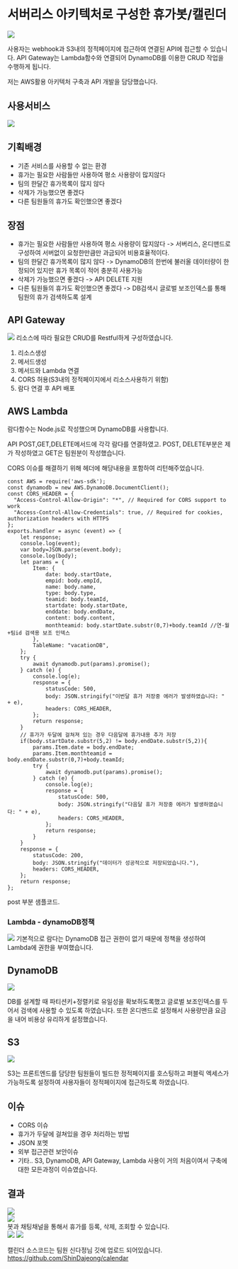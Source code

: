 # 서버리스 아키텍처로 구성한 휴가봇/캘린더
![](https://i.imgur.com/fhZ7GN9.png)

사용자는 webhook과 S3내의 정적페이지에 접근하여 연결된 API에 접근할 수 있습니다. API Gateway는 Lambda함수와 연결되어 DynamoDB를 이용한 CRUD 작업을 수행하게 됩니다. 

저는 AWS활용 아키텍처 구축과 API 개발을 담당했습니다.

## 사용서비스
![](https://i.imgur.com/ry5X6v6.png)  

## 기획배경
* 기존 서비스를 사용할 수 없는 환경
* 휴가는 필요한 사람들만 사용하여 평소 사용량이 많지않다
* 팀의 한달간 휴가목록이 많지 않다
* 삭제가 가능했으면 좋겠다
* 다른 팀원들의 휴가도 확인했으면 좋겠다

## 장점
* 휴가는 필요한 사람들만 사용하여 평소 사용량이 많지않다
-> 서버리스, 온디맨드로 구성하여 서버없이 요청한만큼만 과금되어 비용효율적이다.
* 팀의 한달간 휴가목록이 많지 않다
-> DynamoDB의 한번에 불러올 데이터량이 한정되어 있지만 휴가 목록이 적어 충분히 사용가능
* 삭제가 가능했으면 좋겠다
-> API DELETE 지원
* 다른 팀원들의 휴가도 확인했으면 좋겠다
-> DB검색시 글로벌 보조인덱스를 통해 팀원의 휴가 검색하도록 설계
## API Gateway
![](https://i.imgur.com/gKYkQ6P.png)
리소스에 따라 필요한 CRUD를 Restful하게 구성하였습니다.

1. 리소스생성
2. 메서드생성
3. 메서드와 Lambda 연결
4. CORS 허용(S3내의 정적페이지에서 리소스사용하기 위함)
5. 람다 연결 후 API 배포

## AWS Lambda
람다함수는 Node.js로 작성했으며 DynamoDB를 사용합니다.  

API POST,GET,DELETE메서드에 각각 람다를 연결하였고. POST, DELETE부분은 제가 작성하였고 GET은 팀원분이 작성했습니다.  

CORS 이슈를 해결하기 위해 헤더에 해당내용을 포함하여 리턴해주었습니다.

```javascript=
const AWS = require('aws-sdk');
const dynamodb = new AWS.DynamoDB.DocumentClient();
const CORS_HEADER = {
  "Access-Control-Allow-Origin": "*", // Required for CORS support to work
  "Access-Control-Allow-Credentials": true, // Required for cookies, authorization headers with HTTPS
};
exports.handler = async (event) => {
    let response;
    console.log(event);
    var body=JSON.parse(event.body);
    console.log(body);
    let params = {
        Item: {
            date: body.startDate,
            empid: body.empId,
            name: body.name,
            type: body.type,
            teamid: body.teamId,
            startdate: body.startDate,
            enddate: body.endDate,
            content: body.content,
            monthteamid: body.startDate.substr(0,7)+body.teamId //연-월+팀id 검색용 보조 인덱스
        },
        TableName: "vacationDB",
    };
    try {
        await dynamodb.put(params).promise();
    } catch (e) {
        console.log(e);
        response = {
            statusCode: 500,
            body: JSON.stringify("이번달 휴가 저장중 에러가 발생하였습니다: " + e),
            headers: CORS_HEADER,
        };
        return response;
    }
    // 휴가가 두달에 걸쳐져 있는 경우 다음달에 휴가내용 추가 저장
    if(body.startDate.substr(5,2) != body.endDate.substr(5,2)){ 
        params.Item.date = body.endDate;
        params.Item.monthteamid = body.endDate.substr(0,7)+body.teamId;
        try {
            await dynamodb.put(params).promise();
        } catch (e) {
            console.log(e);
            response = {
                statusCode: 500,
                body: JSON.stringify("다음달 휴가 저장중 에러가 발생하였습니다: " + e),
                headers: CORS_HEADER,
            };
            return response;
        }
    }
    response = {
        statusCode: 200,
        body: JSON.stringify("데이터가 성공적으로 저장되었습니다."),
        headers: CORS_HEADER,
    };
    return response;
};
```
post 부분 샘플코드.
### Lambda - dynamoDB정책
![](https://i.imgur.com/O9pDkgA.png)
기본적으로 람다는 DynamoDB 접근 권한이 없기 때문에 정책을 생성하여 Lambda에 권한을 부여했습니다.

## DynamoDB
![](https://i.imgur.com/UjTbmGp.png)

DB를 설계할 때 파티션키+정렬키로 유일성을 확보하도록했고 글로벌 보조인덱스를 두어서 검색에 사용할 수 있도록 하였습니다. 또한 온디맨드로 설정해서 사용량만큼 요금을 내어 비용상 유리하게 설정했습니다.

## S3
![](https://i.imgur.com/d109qzU.png)

S3는 프론트엔드를 담당한 팀원들이 빌드한 정적페이지를 호스팅하고 퍼블릭 엑세스가 가능하도록 설정하여 사용자들이 정적페이지에 접근하도록 하였습니다.  

## 이슈
* CORS 이슈
* 휴가가 두달에 걸쳐있을 경우 처리하는 방법
* JSON 포멧
* 외부 접근관련 보안이슈
* 기타.. S3, DynamoDB, API Gateway, Lambda 사용이 거의 처음이여서 구축에 대한 모든과정이 이슈였습니다. 


## 결과
![](https://i.imgur.com/7rKbsSm.png)  
![](https://i.imgur.com/AT8FF40.png)  
봇과 채팅채널을 통해서 휴가를 등록, 삭제, 조회할 수 있습니다.  
![](https://i.imgur.com/kpcfUUS.png)
![](https://i.imgur.com/1PEV4Xa.png)

캘린더 소스코드는 팀원 신다정님 깃에 업로드 되어있습니다.  
https://github.com/ShinDajeong/calendar  

